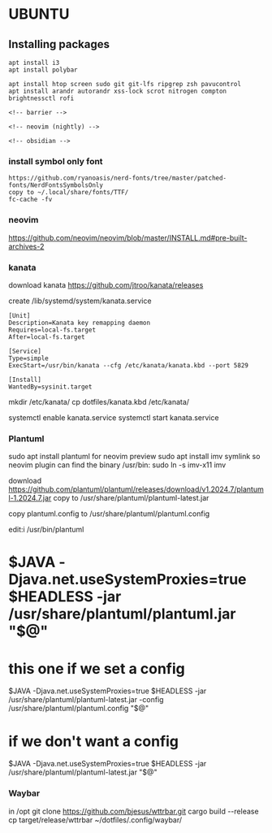 # UBUNTU

## Installing packages

    apt install i3
    apt install polybar

    apt install htop screen sudo git git-lfs ripgrep zsh pavucontrol
    apt install arandr autorandr xss-lock scrot nitrogen compton brightnessctl rofi
    
    <!-- barrier -->
    
    <!-- neovim (nightly) -->
    
    <!-- obsidian -->

### install symbol only font
    https://github.com/ryanoasis/nerd-fonts/tree/master/patched-fonts/NerdFontsSymbolsOnly
    copy to ~/.local/share/fonts/TTF/
    fc-cache -fv

### neovim

https://github.com/neovim/neovim/blob/master/INSTALL.md#pre-built-archives-2

### kanata

download kanata
https://github.com/jtroo/kanata/releases

create /lib/systemd/system/kanata.service

```
[Unit]
Description=Kanata key remapping daemon
Requires=local-fs.target
After=local-fs.target

[Service]
Type=simple
ExecStart=/usr/bin/kanata --cfg /etc/kanata/kanata.kbd --port 5829

[Install]
WantedBy=sysinit.target
```

mkdir /etc/kanata/
cp dotfiles/kanata.kbd /etc/kanata/

systemctl enable kanata.service
systemctl start kanata.service




### Plantuml
sudo apt install plantuml
for neovim preview
sudo apt install imv
symlink so neovim plugin can find the binary
/usr/bin: sudo ln -s imv-x11 imv

download https://github.com/plantuml/plantuml/releases/download/v1.2024.7/plantuml-1.2024.7.jar
copy to /usr/share/plantuml/plantuml-latest.jar

copy plantuml.config to /usr/share/plantuml/plantuml.config


edit:i /usr/bin/plantuml
# $JAVA -Djava.net.useSystemProxies=true $HEADLESS -jar /usr/share/plantuml/plantuml.jar "$@"
# this one if we set a config
$JAVA -Djava.net.useSystemProxies=true $HEADLESS -jar /usr/share/plantuml/plantuml-latest.jar -config /usr/share/plantuml/plantuml.config "$@"
# if we don't want a config
$JAVA -Djava.net.useSystemProxies=true $HEADLESS -jar /usr/share/plantuml/plantuml-latest.jar "$@"


### Waybar ###
in /opt
git clone https://github.com/bjesus/wttrbar.git
cargo build --release
cp target/release/wttrbar ~/dotfiles/.config/waybar/


